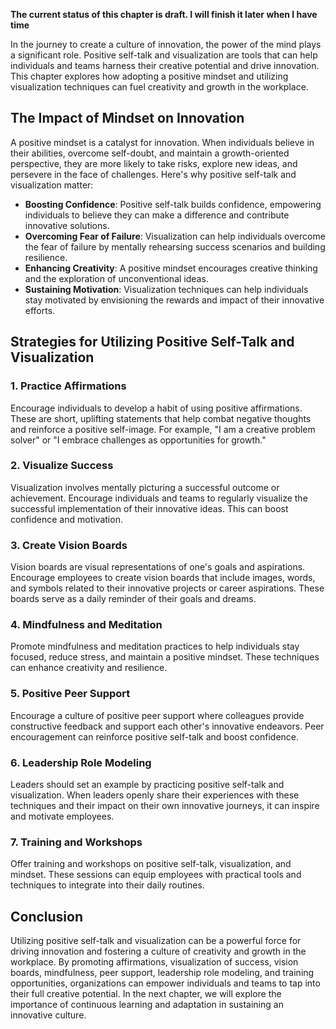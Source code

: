 **The current status of this chapter is draft. I will finish it later when I have time**

In the journey to create a culture of innovation, the power of the mind plays a significant role. Positive self-talk and visualization are tools that can help individuals and teams harness their creative potential and drive innovation. This chapter explores how adopting a positive mindset and utilizing visualization techniques can fuel creativity and growth in the workplace.

The Impact of Mindset on Innovation
-----------------------------------

A positive mindset is a catalyst for innovation. When individuals believe in their abilities, overcome self-doubt, and maintain a growth-oriented perspective, they are more likely to take risks, explore new ideas, and persevere in the face of challenges. Here's why positive self-talk and visualization matter:

* **Boosting Confidence**: Positive self-talk builds confidence, empowering individuals to believe they can make a difference and contribute innovative solutions.
* **Overcoming Fear of Failure**: Visualization can help individuals overcome the fear of failure by mentally rehearsing success scenarios and building resilience.
* **Enhancing Creativity**: A positive mindset encourages creative thinking and the exploration of unconventional ideas.
* **Sustaining Motivation**: Visualization techniques can help individuals stay motivated by envisioning the rewards and impact of their innovative efforts.

Strategies for Utilizing Positive Self-Talk and Visualization
-------------------------------------------------------------

### 1. **Practice Affirmations**

Encourage individuals to develop a habit of using positive affirmations. These are short, uplifting statements that help combat negative thoughts and reinforce a positive self-image. For example, "I am a creative problem solver" or "I embrace challenges as opportunities for growth."

### 2. **Visualize Success**

Visualization involves mentally picturing a successful outcome or achievement. Encourage individuals and teams to regularly visualize the successful implementation of their innovative ideas. This can boost confidence and motivation.

### 3. **Create Vision Boards**

Vision boards are visual representations of one's goals and aspirations. Encourage employees to create vision boards that include images, words, and symbols related to their innovative projects or career aspirations. These boards serve as a daily reminder of their goals and dreams.

### 4. **Mindfulness and Meditation**

Promote mindfulness and meditation practices to help individuals stay focused, reduce stress, and maintain a positive mindset. These techniques can enhance creativity and resilience.

### 5. **Positive Peer Support**

Encourage a culture of positive peer support where colleagues provide constructive feedback and support each other's innovative endeavors. Peer encouragement can reinforce positive self-talk and boost confidence.

### 6. **Leadership Role Modeling**

Leaders should set an example by practicing positive self-talk and visualization. When leaders openly share their experiences with these techniques and their impact on their own innovative journeys, it can inspire and motivate employees.

### 7. **Training and Workshops**

Offer training and workshops on positive self-talk, visualization, and mindset. These sessions can equip employees with practical tools and techniques to integrate into their daily routines.

Conclusion
----------

Utilizing positive self-talk and visualization can be a powerful force for driving innovation and fostering a culture of creativity and growth in the workplace. By promoting affirmations, visualization of success, vision boards, mindfulness, peer support, leadership role modeling, and training opportunities, organizations can empower individuals and teams to tap into their full creative potential. In the next chapter, we will explore the importance of continuous learning and adaptation in sustaining an innovative culture.
